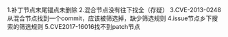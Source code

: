 1.补丁节点末尾锚点未删除
2.混合节点没有往下找全（存疑）
3.CVE-2013-0248从混合节点找到一个commit，应该被筛选掉，缺少筛选规则
4.issue节点乡下搜索的筛选规则
5.CVE2017-16016找不到patch节点
